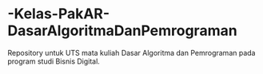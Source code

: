 # -Kelas-PakAR-DasarAlgoritmaDanPemrograman
Repository untuk UTS mata kuliah Dasar Algoritma dan Pemrograman pada program studi Bisnis Digital.
